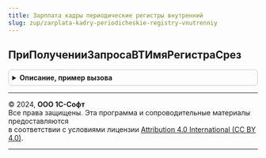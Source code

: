 ```yaml
---
title: Зарплата кадры периодические регистры внутренний
slug: zup/zarplata-kadry-periodicheskie-registry-vnutrenniy
---
```



## ПриПолученииЗапросаВТИмяРегистраСрез
<details style="margin: 1em 0; padding: 0.5em; border: 1px solid #ccc; border-radius: 6px;">

<summary style="font-weight: bold; cursor: pointer;">Описание, пример вызова</summary>

```bsl

Процедура ПриПолученииЗапросаВТИмяРегистраСрез(Запрос, ИмяРегистра, ТолькоРазрешенные, ОписаниеФильтра, ПараметрыПостроения, СрезПоследних, ИмяСоздаваемойТаблицы) Экспорт
```

Пример вызова
```bsl
ЗарплатаКадрыПериодическиеРегистрыВнутренний.ПриПолученииЗапросаВТИмяРегистраСрез(Запрос, ИмяРегистра, ТолькоРазрешенные, ОписаниеФильтра, ПараметрыПостроения, СрезПоследних, ИмяСоздаваемойТаблицы) 
```
</details>

---

© 2024, **ООО 1С-Софт**  
Все права защищены. Эта программа и сопроводительные материалы предоставляются  
в соответствии с условиями лицензии [Attribution 4.0 International (CC BY 4.0)](https://creativecommons.org/licenses/by/4.0/legalcode).

---
